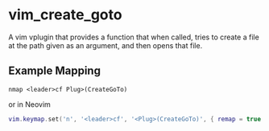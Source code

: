 # vim_create_goto

A vim vplugin that provides a function that when called, tries to create a file at the path given as an argument, and then opens that file.

## Example Mapping


```vim
nmap <leader>cf Plug>(CreateGoTo)
```

or in Neovim

```lua
vim.keymap.set('n', '<leader>cf', '<Plug>(CreateGoTo)', { remap = true })
```
